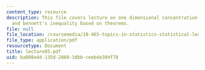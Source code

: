 ```yaml
---
content_type: resource
description: This file covers lecture on one dimensional concentration inequalities
  and bennett's inequality based on theorems.
file: null
file_location: /coursemedia/18-465-topics-in-statistics-statistical-learning-theory-spring-2007/ba808a4d135d28603dbbceebde304f78_lecture05.pdf
file_type: application/pdf
resourcetype: Document
title: lecture05.pdf
uid: ba808a4d-135d-2860-3dbb-ceebde304f78
---
```

